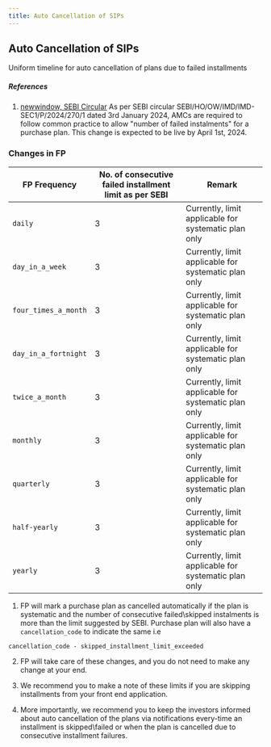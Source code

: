```yaml
---
title: Auto Cancellation of SIPs
---
```


## Auto Cancellation of SIPs

Uniform timeline for auto cancellation of plans due to failed installments

##### References
1. [newwindow, SEBI Circular](https://)
As per SEBI circular SEBI/HO/OW/IMD/IMD-SEC1/P/2024/270/1 dated 3rd January 2024, AMCs are required to follow common practice to allow "number of failed instalments" for a purchase plan. This change is expected to be live by April 1st, 2024.
### Changes in FP

| FP Frequency | No. of consecutive failed installment limit as per SEBI |Remark|
| ---------- | ------------ |------------ |
| `daily` | 3 | Currently, limit applicable for systematic plan only |
| `day_in_a_week` | 3 | Currently, limit applicable for systematic plan only |
| `four_times_a_month` | 3 | Currently, limit applicable for systematic plan only |
| `day_in_a_fortnight` | 3 | Currently, limit applicable for systematic plan only |
| `twice_a_month` | 3 | Currently, limit applicable for systematic plan only |
| `monthly` | 3 | Currently, limit applicable for systematic plan only |
| `quarterly` | 3 | Currently, limit applicable for systematic plan only |
| `half-yearly` | 3 | Currently, limit applicable for systematic plan only |
| `yearly` | 3 | Currently, limit applicable for systematic plan only |

1. FP will mark a purchase plan as cancelled automatically if the plan is systematic and the number of consecutive failed\skipped instalments is more than the limit suggested by SEBI. Purchase plan will also have a `cancellation_code` to indicate the same i.e 

`cancellation_code - skipped_installment_limit_exceeded`
      
2. FP will take care of these changes, and you do not need to make any change at your end.

3. We recommend you to make a note of these limits if you are skipping installments from your front end application.
    
4. More importantly, we recommend you to keep the investors informed about auto cancellation of the plans via notifications every-time an installment is skipped\failed or when the plan is cancelled due to consecutive installment failures.
